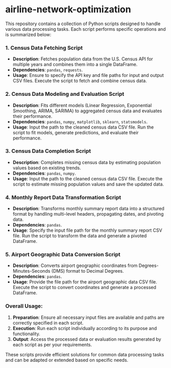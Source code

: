 # airline-network-optimization

This repository contains a collection of Python scripts designed to handle various data processing tasks. Each script performs specific operations and is summarized below:

### 1. Census Data Fetching Script

- **Description**: Fetches population data from the U.S. Census API for multiple years and combines them into a single DataFrame.
- **Dependencies**: `pandas`, `requests`.
- **Usage**: Ensure to specify the API key and file paths for input and output CSV files. Execute the script to fetch and combine census data.

### 2. Census Data Modeling and Evaluation Script

- **Description**: Fits different models (Linear Regression, Exponential Smoothing, ARIMA, SARIMA) to aggregated census data and evaluates their performance.
- **Dependencies**: `pandas`, `numpy`, `matplotlib`, `sklearn`, `statsmodels`.
- **Usage**: Input the path to the cleaned census data CSV file. Run the script to fit models, generate predictions, and evaluate their performance.

### 3. Census Data Completion Script

- **Description**: Completes missing census data by estimating population values based on existing trends.
- **Dependencies**: `pandas`, `numpy`.
- **Usage**: Input the path to the cleaned census data CSV file. Execute the script to estimate missing population values and save the updated data.

### 4. Monthly Report Data Transformation Script

- **Description**: Transforms monthly summary report data into a structured format by handling multi-level headers, propagating dates, and pivoting data.
- **Dependencies**: `pandas`.
- **Usage**: Specify the input file path for the monthly summary report CSV file. Run the script to transform the data and generate a pivoted DataFrame.

### 5. Airport Geographic Data Conversion Script

- **Description**: Converts airport geographic coordinates from Degrees-Minutes-Seconds (DMS) format to Decimal Degrees.
- **Dependencies**: `pandas`.
- **Usage**: Provide the file path for the airport geographic data CSV file. Execute the script to convert coordinates and generate a processed DataFrame.

### Overall Usage:

1. **Preparation**: Ensure all necessary input files are available and paths are correctly specified in each script.
2. **Execution**: Run each script individually according to its purpose and functionality.
3. **Output**: Access the processed data or evaluation results generated by each script as per your requirements.

These scripts provide efficient solutions for common data processing tasks and can be adapted or extended based on specific needs.
